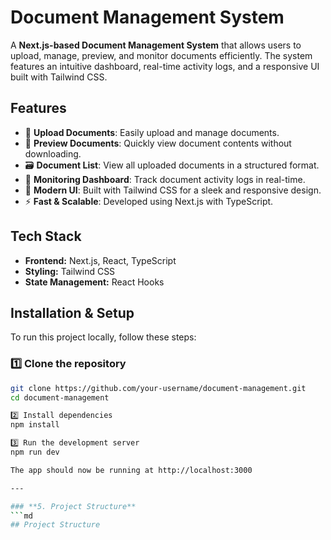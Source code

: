 # Document Management System

A **Next.js-based Document Management System** that allows users to upload, manage, preview, and monitor documents efficiently. The system features an intuitive dashboard, real-time activity logs, and a responsive UI built with Tailwind CSS.

## Features

- 📂 **Upload Documents**: Easily upload and manage documents.
- 📜 **Preview Documents**: Quickly view document contents without downloading.
- 🗃️ **Document List**: View all uploaded documents in a structured format.
- 🚀 **Monitoring Dashboard**: Track document activity logs in real-time.
- 🎨 **Modern UI**: Built with Tailwind CSS for a sleek and responsive design.
- ⚡ **Fast & Scalable**: Developed using Next.js with TypeScript.

## Tech Stack

- **Frontend:** Next.js, React, TypeScript
- **Styling:** Tailwind CSS
- **State Management:** React Hooks
## Installation & Setup

To run this project locally, follow these steps:

### 1️⃣ Clone the repository
```bash
git clone https://github.com/your-username/document-management.git
cd document-management

2️⃣ Install dependencies
npm install

3️⃣ Run the development server
npm run dev

The app should now be running at http://localhost:3000

---

### **5. Project Structure**
```md
## Project Structure


